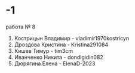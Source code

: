 # -1
работа № 8
1. Кострицын Владимир - vladimir1970kostricyn
2. Дроздова Кристина - Kristina291084
3. Кишев Тимур - tim3cm
4. Иванченко Никита - dondigidin082
5. Дюрягина Елена - ElenaD-2023
